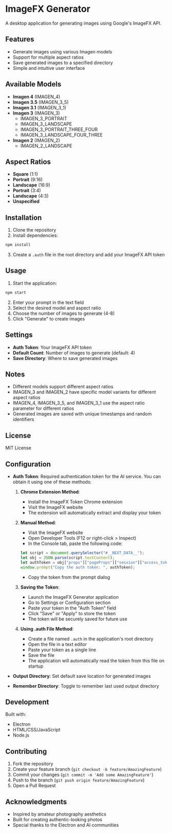 # ImageFX Generator

A desktop application for generating images using Google's ImageFX API.

## Features

- Generate images using various Imagen models
- Support for multiple aspect ratios
- Save generated images to a specified directory
- Simple and intuitive user interface

## Available Models

- **Imagen 4** (IMAGEN_4)
- **Imagen 3.5** (IMAGEN_3_5)
- **Imagen 3.1** (IMAGEN_3_1)
- **Imagen 3** (IMAGEN_3)
  - IMAGEN_3_PORTRAIT
  - IMAGEN_3_LANDSCAPE
  - IMAGEN_3_PORTRAIT_THREE_FOUR
  - IMAGEN_3_LANDSCAPE_FOUR_THREE
- **Imagen 2** (IMAGEN_2)
  - IMAGEN_2_LANDSCAPE

## Aspect Ratios

- **Square** (1:1)
- **Portrait** (9:16)
- **Landscape** (16:9)
- **Portrait** (3:4)
- **Landscape** (4:3)
- **Unspecified**

## Installation

1. Clone the repository
2. Install dependencies:
```bash
npm install
```
3. Create a `.auth` file in the root directory and add your ImageFX API token

## Usage

1. Start the application:
```bash
npm start
```

2. Enter your prompt in the text field
3. Select the desired model and aspect ratio
4. Choose the number of images to generate (4-8)
5. Click "Generate" to create images

## Settings

- **Auth Token**: Your ImageFX API token
- **Default Count**: Number of images to generate (default: 4)
- **Save Directory**: Where to save generated images

## Notes

- Different models support different aspect ratios
- IMAGEN_3 and IMAGEN_2 have specific model variants for different aspect ratios
- IMAGEN_4, IMAGEN_3_5, and IMAGEN_3_1 use the aspect ratio parameter for different ratios
- Generated images are saved with unique timestamps and random identifiers

## License

MIT License

## Configuration

- **Auth Token**: Required authentication token for the AI service. You can obtain it using one of these methods:

  1. **Chrome Extension Method**:
     - Install the ImageFX Token Chrome extension
     - Visit the ImageFX website
     - The extension will automatically extract and display your token

  2. **Manual Method**:
     - Visit the ImageFX website
     - Open Developer Tools (F12 or right-click > Inspect)
     - In the Console tab, paste the following code:
     ```javascript
     let script = document.querySelector("#__NEXT_DATA__");
     let obj = JSON.parse(script.textContent);
     let authToken = obj["props"]["pageProps"]["session"]["access_token"];
     window.prompt("Copy the auth token: ", authToken);
     ```
     - Copy the token from the prompt dialog

  3. **Saving the Token**:
     - Launch the ImageFX Generator application
     - Go to Settings or Configuration section
     - Paste your token in the "Auth Token" field
     - Click "Save" or "Apply" to store the token
     - The token will be securely saved for future use

  4. **Using .auth File Method**:
     - Create a file named `.auth` in the application's root directory
     - Open the file in a text editor
     - Paste your token as a single line
     - Save the file
     - The application will automatically read the token from this file on startup

- **Output Directory**: Set default save location for generated images
- **Remember Directory**: Toggle to remember last used output directory

## Development

Built with:
- Electron
- HTML/CSS/JavaScript
- Node.js

## Contributing

1. Fork the repository
2. Create your feature branch (`git checkout -b feature/AmazingFeature`)
3. Commit your changes (`git commit -m 'Add some AmazingFeature'`)
4. Push to the branch (`git push origin feature/AmazingFeature`)
5. Open a Pull Request

## Acknowledgments

- Inspired by amateur photography aesthetics
- Built for creating authentic-looking photos
- Special thanks to the Electron and AI communities
